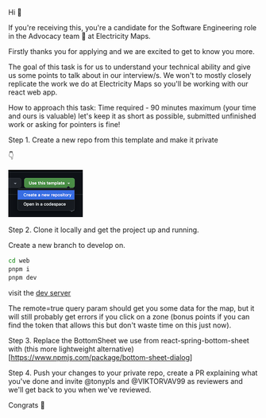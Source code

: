 Hi 👋

If you're receiving this, you're a candidate for the Software Engineering role in the Advocacy team 🥑 at Electricity Maps.

Firstly thanks you for applying and we are excited to get to know you more.

The goal of this task is for us to understand your technical ability and give us some points to talk about in our interview/s. We won't to mostly closely replicate the work we do at Electricity Maps so you'll be working with our react web app.

How to approach this task:
Time required - 90 minutes maximum (your time and ours is valuable) let's keep it as short as possible, submitted unfinished work or asking for pointers is fine!

Step 1.
Create a new repo from this template and make it private

👇

<img src="image.png" width="150" >

Step 2.
Clone it locally and get the project up and running.

Create a new branch to develop on.

```bash
cd web
pnpm i
pnpm dev
```

visit the [dev server](http://localhost:5173/map?remote=true)

The remote=true query param should get you some data for the map, but it will still probably get errors if you click on a zone (bonus points if you can find the token that allows this but don't waste time on this just now).

Step 3.
Replace the BottomSheet we use from react-spring-bottom-sheet with (this more lightweight alternative)[https://www.npmjs.com/package/bottom-sheet-dialog]

Step 4.
Push your changes to your private repo, create a PR explaining what you've done and invite @tonypls and @VIKTORVAV99 as reviewers and we'll get back to you when we've reviewed.

Congrats 🎉
